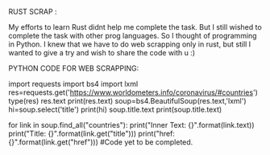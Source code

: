 RUST SCRAP :

My efforts to learn Rust didnt help me complete the task. But I still wished to complete the task with other prog languages. So I thought of programming in Python. I knew that we have to do web scrapping only in rust, but still I wanted to give a try and wish to share the code with u :)

PYTHON CODE FOR WEB SCRAPPING:

import requests
import bs4
import lxml
res=requests.get('https://www.worldometers.info/coronavirus/#countries')
type(res)
res.text 
print(res.text)
soup=bs4.BeautifulSoup(res.text,'lxml')
hi=soup.select('title')
print(hi)
soup.title.text
print(soup.title.text)

for link in soup.find_all("countries"):
    print("Inner Text: {}".format(link.text))
    print("Title: {}".format(link.get("title")))
    print("href: {}".format(link.get("href")))  #Code yet to be completed.
